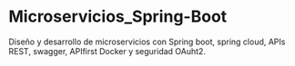 # Microservicios_Spring-Boot
Diseño y desarrollo de microservicios con Spring boot, spring cloud, APIs REST, swagger, APIfirst Docker y seguridad OAuht2.

